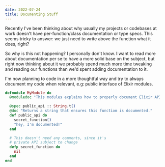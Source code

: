 ```yaml
---
date: 2022-07-24
title: Documenting Stuff
---
```


Recently I've been thinking about why usually my projects or codebases at work
doesn't have per-function/class documentation or type specs. This seems tricky
to answer: we just need to write above the function what it does, right? 

So why is this not happening? I personally don't know. I want to read more about
documentation per se to have a more solid base on the subject, but right now
thinking about it we probably spend much more time tweaking and reading our
functions than we'd spent adding documentation to it.

I'm now planning to code in a more thoughtful way and try to always document my
code when relevant, e.g: public interface of Elixir modules.

```elixir
defmodule MyModule do
  @moduledoc "This modules explains how to properly document Elixir APIs"

  @spec public_api :: String.t()
  @doc "Returns a string that ensures this function is documented."
  def public_api do
    secret_function()
    "hey, I'm documented!"
  end

  # This doesn't need any comments, since it's
  # private API subject to change
  defp secret_function do
    nil
  end
end
```
